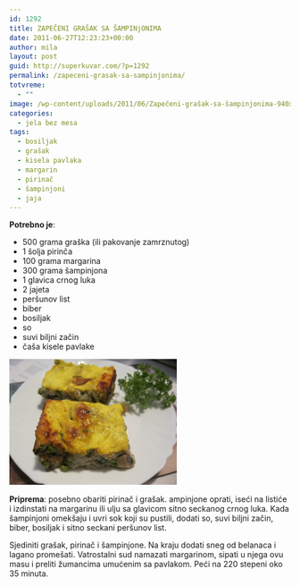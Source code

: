 ```yaml
---
id: 1292
title: ZAPEČENI GRAŠAK SA ŠAMPINjONIMA
date: 2011-06-27T12:23:23+00:00
author: mila
layout: post
guid: http://superkuvar.com/?p=1292
permalink: /zapeceni-grasak-sa-sampinjonima/
totvreme:
  - ""
image: /wp-content/uploads/2011/06/Zapečeni-grašak-sa-šampinjonima-940x198.jpg
categories:
  - jela bez mesa
tags:
  - bosiljak
  - grašak
  - kisela pavlaka
  - margarin
  - pirinač
  - šampinjoni
  - jaja
---
```

**Potrebno je**:

  * 500 grama graška (ili pakovanje zamrznutog)
  * 1 šolja pirinča
  * 100 grama margarina
  * 300 grama šampinjona
  * 1 glavica crnog luka
  * 2 jajeta
  * peršunov list
  * biber
  * bosiljak
  * so
  * suvi biljni začin
  * čaša kisele pavlake

<img class="alignnone size-medium wp-image-3069" title="Zapečeni grašak sa šampinjonima" src="/wp-content/uploads/2011/06/Zapečeni-grašak-sa-šampinjonima-1024x768.jpg" alt="" width="300" height="225" /> 

**Priprema**: posebno obariti pirinač i grašak.  ampinjone oprati, iseći na listiće i izdinstati na margarinu ili ulju sa glavicom sitno seckanog crnog luka. Kada šampinjoni omekšaju i uvri sok koji su pustili, dodati so, suvi biljni začin, biber, bosiljak i sitno seckani peršunov list.

Sjediniti grašak, pirinač i šampinjone. Na kraju dodati sneg od belanaca i lagano promešati. Vatrostalni sud namazati margarinom, sipati u njega ovu masu i preliti žumancima umućenim sa pavlakom. Peći na 220 stepeni oko 35 minuta.